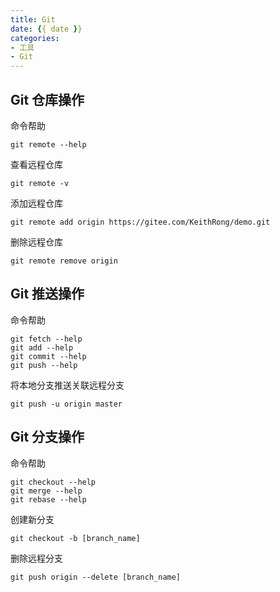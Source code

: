 ```yaml
---
title: Git
date: {{ date }}
categories:
- 工具
- Git
---
```

## Git 仓库操作

命令帮助

```shell
git remote --help
```

查看远程仓库

```shell
git remote -v
```

添加远程仓库

```shell
git remote add origin https://gitee.com/KeithRong/demo.git
```

删除远程仓库

```shell
git remote remove origin
```

## Git 推送操作

命令帮助

```shell
git fetch --help
git add --help
git commit --help
git push --help
```

将本地分支推送关联远程分支

```shell
git push -u origin master
```

## Git 分支操作

命令帮助

```shell
git checkout --help
git merge --help
git rebase --help
```

创建新分支

```shell
git checkout -b [branch_name]
```

删除远程分支

```shell
git push origin --delete [branch_name]
```




